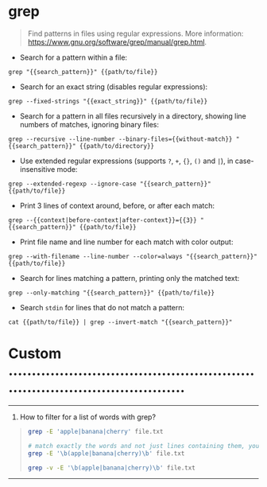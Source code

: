 # grep

> Find patterns in files using regular expressions.
> More information: <https://www.gnu.org/software/grep/manual/grep.html>.

- Search for a pattern within a file:

`grep "{{search_pattern}}" {{path/to/file}}`

- Search for an exact string (disables regular expressions):

`grep --fixed-strings "{{exact_string}}" {{path/to/file}}`

- Search for a pattern in all files recursively in a directory, showing line numbers of matches, ignoring binary files:

`grep --recursive --line-number --binary-files={{without-match}} "{{search_pattern}}" {{path/to/directory}}`

- Use extended regular expressions (supports `?`, `+`, `{}`, `()` and `|`), in case-insensitive mode:

`grep --extended-regexp --ignore-case "{{search_pattern}}" {{path/to/file}}`

- Print 3 lines of context around, before, or after each match:

`grep --{{context|before-context|after-context}}={{3}} "{{search_pattern}}" {{path/to/file}}`

- Print file name and line number for each match with color output:

`grep --with-filename --line-number --color=always "{{search_pattern}}" {{path/to/file}}`

- Search for lines matching a pattern, printing only the matched text:

`grep --only-matching "{{search_pattern}}" {{path/to/file}}`

- Search `stdin` for lines that do not match a pattern:

`cat {{path/to/file}} | grep --invert-match "{{search_pattern}}"`

# Custom ...........................................................................................

---
<!--ID:1691129181805-->
1. How to filter for a list of words with grep?
> ```bash
> grep -E 'apple|banana|cherry' file.txt
>
> # match exactly the words and not just lines containing them, you can use word boundaries
> grep -E '\b(apple|banana|cherry)\b' file.txt
>
> grep -v -E '\b(apple|banana|cherry)\b' file.txt
> ```

---
